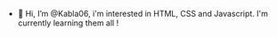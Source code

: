 - 👋 Hi, I’m @Kabla06, i'm interested in HTML, CSS and Javascript. I'm currently learning them all !
<!---
Kabla06/Kabla06 is a ✨ special ✨ repository because its `README.md` (this file) appears on your GitHub profile.
You can click the Preview link to take a look at your changes.
--->
